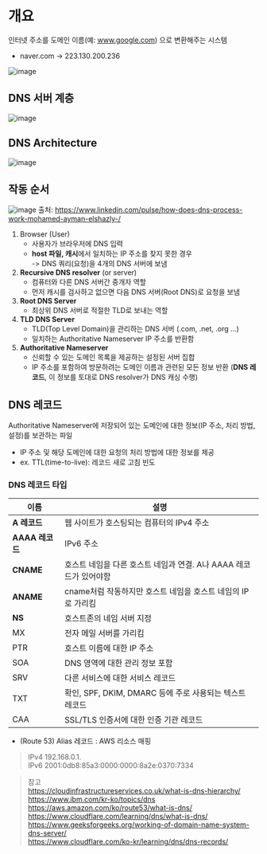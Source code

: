# 개요
인터넷 주소를 도메인 이름(예: www.google.com) 으로 변환해주는 시스템  
- naver.com -> 223.130.200.236

![image](https://github.com/hana2set/study/assets/97689567/bbd04d86-e498-45e7-8e8f-bd7718b2e53f)

## DNS 서버 계층
![image](https://github.com/hana2set/study/assets/97689567/615e1fa2-28ea-4d17-8e8b-95f676662aec)

## DNS Architecture
![image](https://github.com/hana2set/study/assets/97689567/73504342-6918-4f27-b191-e5e190920995)



## 작동 순서
![image](https://github.com/hana2set/study/assets/97689567/e56a8a97-7725-40d1-b7a0-bfdb3c39b9ac)
출처: https://www.linkedin.com/pulse/how-does-dns-process-work-mohamed-ayman-elshazly-/




1. Browser (User)
    - 사용자가 브라우저에 DNS 입력
    - **host 파일, 캐시**에서 일치하는 IP 주소를 찾지 못한 경우  
    -> DNS 쿼리(요청)을 4개의 DNS 서버에 보냄
2. **Recursive DNS resolver** (or server)
    - 컴퓨터와 다른 DNS 서버간 중개자 역할
    - 먼저 캐시를 검사하고 없으면 다음 DNS 서버(Root DNS)로 요청을 보냄
3. **Root DNS Server**
    - 최상위 DNS 서버로 적절한 TLD로 보내는 역할
4. **TLD DNS Server**
    - TLD(Top Level Domain)을 관리하는 DNS 서버 (.com, .net, .org ...)
    - 일치하는 Authoritative Nameserver IP 주소를 반환함
5. **Authoritative Nameserver**
    - 신뢰할 수 있는 도메인 목록을 제공하는 설정된 서버 집합
    - IP 주소를 포함하여 방문하려는 도메인 이름과 관련된 모든 정보 반환 (**DNS 레코드**, 이 정보를 토대로 DNS resolver가 DNS 캐싱 수행)

## DNS 레코드
Authoritative Nameserver에 저장되어 있는 도메인에 대한 정보(IP 주소, 처리 방법, 설정)를 보관하는 파일
- IP 주소 및 해당 도메인에 대한 요청의 처리 방법에 대한 정보를 제공
- ex. TTL(time-to-live): 레코드 새로 고침 빈도


### DNS 레코드 타입
|이름|설명|
|-|-|
|**A 레코드** | 웹 사이트가 호스팅되는 컴퓨터의 IPv4 주소|
|**AAAA 레코드** | IPv6 주소 |
|**CNAME**| 호스트 네임을 다른 호스트 네임과 연결. A나 AAAA 레코드가 있어야함 |
|**ANAME**| cname처럼 작동하지만 호스트 네임을 호스트 네임의 IP로 가리킴 |
|**NS**|호스트존의 네임 서버 지정|
|MX|전자 메일 서버를 가리킴|
|PTR|호스트 이름에 대한 IP 주소|
|SOA|DNS 영역에 대한 관리 정보 포함|
|SRV|다른 서비스에 대한 서비스 레코드|
|TXT|확인, SPF, DKIM, DMARC 등에 주로 사용되는 텍스트 레코드|
|CAA|SSL/TLS 인증서에 대한 인증 기관 레코드|

- (Route 53) Alias 레코드 : AWS 리소스 매핑

> IPv4 192.168.0.1.   
> IPv6 2001:0db8:85a3:0000:0000:8a2e:0370:7334

> 참고  
https://cloudinfrastructureservices.co.uk/what-is-dns-hierarchy/  
https://www.ibm.com/kr-ko/topics/dns  
https://aws.amazon.com/ko/route53/what-is-dns/  
https://www.cloudflare.com/learning/dns/what-is-dns/
https://www.geeksforgeeks.org/working-of-domain-name-system-dns-server/  
https://www.cloudflare.com/ko-kr/learning/dns/dns-records/  
